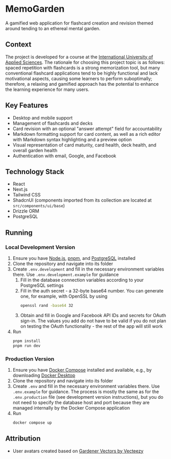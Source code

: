 # MemoGarden

A gamified web application for flashcard creation and revision themed around tending to an ethereal mental garden.

## Context

The project is developed for a course at the [International University of Applied Sciences](https://www.iu.org/). The
rationale for choosing this
project topic is as follows: spaced repetition with flashcards is a strong memorization tool, but many conventional
flashcard applications tend to be highly functional and lack motivational aspects, causing some learners to perform
suboptimally; therefore, a relaxing and gamified approach has the potential to enhance the learning experience for many
users.

## Key Features

- Desktop and mobile support
- Management of flashcards and decks
- Card revision with an optional "answer attempt" field for accountability
- Markdown formatting support for card content, as well as a rich editor with Markdown syntax highlighting and a preview
  option
- Visual representation of card maturity, card health, deck health, and overall garden health
- Authentication with email, Google, and Facebook

## Technology Stack

- React
- Next.js
- Tailwind CSS
- ShadcnUI (components imported from its collection are located at `src/components/ui/base`)
- Drizzle ORM
- PostgreSQL

## Running

### Local Development Version

1. Ensure you have [Node.js](https://nodejs.org/en), [pnpm](https://pnpm.io),
   and [PostgreSQL](https://www.postgresql.org) installed
2. Clone the repository and navigate into its folder
3. Create `.env.development` and fill in the necessary environment variables there. Use `.env.development.example` for guidance
    1. Fill in the database connection variables according to your PostgreSQL settings
    2. Fill in the auth secret - a 32-byte base64 number. You can generate one, for example, with OpenSSL by using
        ```bash
        openssl rand -base64 32
        ```
    3. Obtain and fill in Google and Facebook API IDs and secrets for OAuth sign-in. The values you add do not have to
       be valid if you do not plan on testing the OAuth functionality - the rest of the app will still work
4. Run
    ```bash
    pnpm install
    pnpm run dev
    ```

### Production Version

1. Ensure you have [Docker Compose](https://docs.docker.com/compose) installed and available, e.g., by
   downloading [Docker Desktop](https://www.docker.com/products/docker-desktop)
2. Clone the repository and navigate into its folder
3. Create `.env` and fill in the necessary environment variables there. Use `.env.example` for guidance. The process is
   mostly the same as for the `.env.production` file (see development version instructions), but you do not need to specify
   the database host and port because they are managed internally by the Docker Compose application
4. Run
    ```bash
    docker compose up
    ```

## Attribution

- User avatars created based on [Gardener Vectors by Vecteezy](https://www.vecteezy.com/free-vector/gardener)
